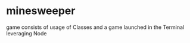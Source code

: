 # minesweeper
game consists of usage of Classes and a game launched in the Terminal leveraging Node
